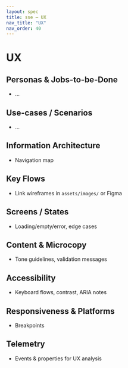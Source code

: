 ```yaml
---
layout: spec
title: sse — UX
nav_title: "UX"
nav_order: 40
---
```

# UX
## Personas & Jobs-to-be-Done
- …

## Use-cases / Scenarios
- …

## Information Architecture
- Navigation map

## Key Flows
- Link wireframes in `assets/images/` or Figma

## Screens / States
- Loading/empty/error, edge cases

## Content & Microcopy
- Tone guidelines, validation messages

## Accessibility
- Keyboard flows, contrast, ARIA notes

## Responsiveness & Platforms
- Breakpoints

## Telemetry
- Events & properties for UX analysis
